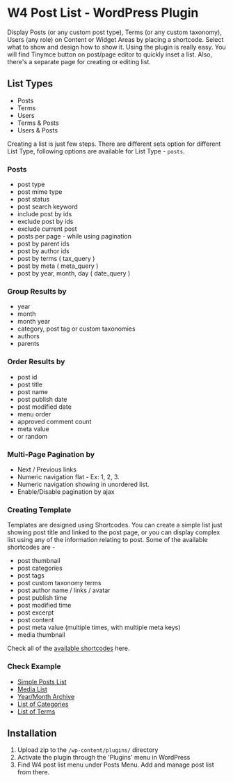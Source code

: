 # W4 Post List - WordPress Plugin

Display Posts (or any custom post type), Terms (or any custom taxonomy), Users (any role) on Content or Widget Areas by placing a shortcode. Select what to show and design how to show it. Using the plugin is really easy. You will find Tinymce button on post/page editor to quickly inset a list. Also, there's a separate page for creating or editing list.

## List Types
* Posts
* Terms
* Users
* Terms & Posts
* Users & Posts

Creating a list is just few steps. There are different sets option for different List Type, following options are available for List Type - `posts`.

### Posts
* post type
* post mime type
* post status
* post search keyword
* include post by ids
* exclude post by ids
* exclude current post
* posts per page - while using pagination
* post by parent ids
* post by author ids
* post by terms ( tax_query )
* post by meta ( meta_query )
* post by year, month, day ( date_query )

### Group Results by
* year
* month
* month year
* category, post tag or custom taxonomies
* authors
* parents

### Order Results by
* post id
* post title
* post name
* post publish date
* post modified date
* menu order
* approved comment count
* meta value
* or random

### Multi-Page Pagination by
* Next / Previous links
* Numeric navigation flat - Ex: 1, 2, 3.
* Numeric navigation showing in unordered list.
* Enable/Disable pagination by ajax


### Creating Template
Templates are designed using Shortcodes. You can create a simple list just showing post title and linked to the post page, or you can display complex list using any of the information relating to post. Some of the available shortcodes are -

* post thumbnail
* post categories
* post tags
* post custom taxonomy terms
* post author name / links / avatar
* post publish time
* post modified time
* post excerpt
* post content
* post meta value (multiple times, with multiple meta keys)
* media thumbnail


Check all of the [available shortcodes](https://w4dev.com/docs/w4-post-list/faqs/what-are-the-available-template-tags/) here.


### Check Example
* [Simple Posts List](https://w4dev.com/wp/w4-post-list-examples#example-1)
* [Media List](https://w4dev.com/wp/w4-post-list-examples#example-2)
* [Year/Month Archive](https://w4dev.com/wp/w4-post-list-examples#example-3)
* [List of Categories](https://w4dev.com/wp/w4-post-list-examples#example-4)
* [List of Terms](https://w4dev.com/wp/w4-post-list-examples#example-5)


## Installation
1. Upload zip to the `/wp-content/plugins/` directory
2. Activate the plugin through the 'Plugins' menu in WordPress
3. Find W4 post list menu under Posts Menu. Add and manage post list from there.
